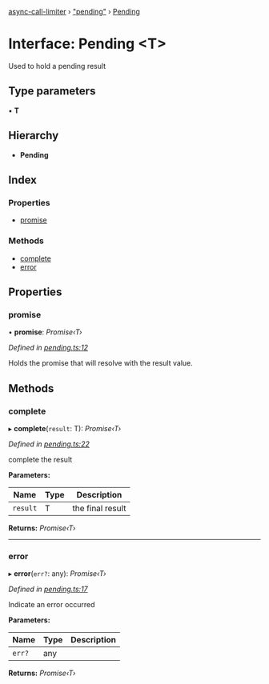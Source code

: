 [async-call-limiter](../README.md) › ["pending"](../modules/_pending_.md) › [Pending](_pending_.pending.md)

# Interface: Pending <**T**>

Used to hold a pending result

## Type parameters

▪ **T**

## Hierarchy

* **Pending**

## Index

### Properties

* [promise](_pending_.pending.md#promise)

### Methods

* [complete](_pending_.pending.md#complete)
* [error](_pending_.pending.md#error)

## Properties

###  promise

• **promise**: *Promise‹T›*

*Defined in [pending.ts:12](https://github.com/SpudNyk/async-call-limiter/blob/a5b269b/src/pending.ts#L12)*

Holds the promise that will resolve with the result value.

## Methods

###  complete

▸ **complete**(`result`: T): *Promise‹T›*

*Defined in [pending.ts:22](https://github.com/SpudNyk/async-call-limiter/blob/a5b269b/src/pending.ts#L22)*

complete the result

**Parameters:**

Name | Type | Description |
------ | ------ | ------ |
`result` | T | the final result  |

**Returns:** *Promise‹T›*

___

###  error

▸ **error**(`err?`: any): *Promise‹T›*

*Defined in [pending.ts:17](https://github.com/SpudNyk/async-call-limiter/blob/a5b269b/src/pending.ts#L17)*

Indicate an error occurred

**Parameters:**

Name | Type | Description |
------ | ------ | ------ |
`err?` | any |   |

**Returns:** *Promise‹T›*

